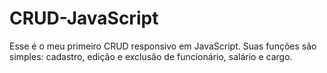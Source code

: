 # CRUD-JavaScript
Esse é o meu primeiro CRUD responsivo em JavaScript.
Suas funções são simples: cadastro, edição e exclusão de funcionário, salário e cargo.
